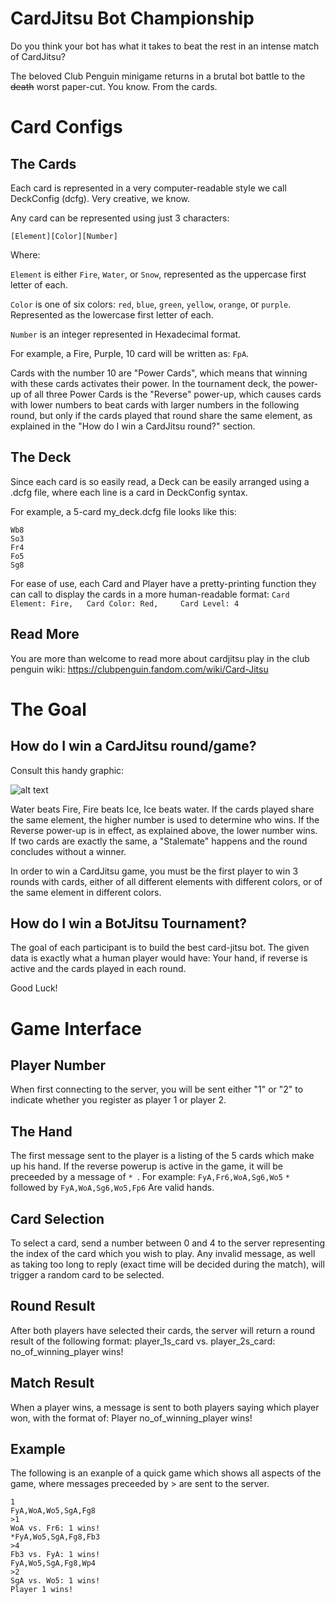 # CardJitsu Bot Championship
Do you think your bot has what it takes to beat the rest in an intense match of CardJitsu?

The beloved Club Penguin minigame returns in a brutal bot battle to the ~~death~~ worst paper-cut.
You know.
From the cards.

# Card Configs
## The Cards
Each card is represented in a very computer-readable style we call DeckConfig (dcfg). Very creative, we know.

Any card can be represented using just 3 characters:
```
[Element][Color][Number]
```
Where:

`Element` is either `Fire`, `Water`, or `Snow`, represented as the uppercase first letter of each.

`Color` is one of six colors: `red`, `blue`, `green`, `yellow`, `orange`, or `purple`. Represented as the lowercase first letter of each.

`Number` is an integer represented in Hexadecimal format.

For example, a Fire, Purple, 10 card will be written as: `FpA`.

Cards with the number 10 are "Power Cards", which means that winning with these cards activates their power.
In the tournament deck, the power-up of all three Power Cards is the "Reverse" power-up, which causes cards with lower numbers to beat cards with larger numbers in the following round, but only if the cards played that round share the same element, as explained in the "How do I win a CardJitsu round?" section.

## The Deck
Since each card is so easily read, a Deck can be easily arranged using a .dcfg file, where each line is a card in DeckConfig syntax.

For example, a 5-card my_deck.dcfg file looks like this:
```
Wb8
So3
Fr4
Fo5
Sg8
```

For ease of use, each Card and Player have a pretty-printing function they can call to display the cards in a more human-readable format: ```Card Element: Fire,   Card Color: Red,     Card Level: 4```

## Read More
You are more than welcome to read more about cardjitsu play in the club penguin wiki:
https://clubpenguin.fandom.com/wiki/Card-Jitsu

# The Goal

## How do I win a CardJitsu round/game?

Consult this handy graphic:

![alt text](https://i.imgur.com/bMHJlW3.png)

Water beats Fire, Fire beats Ice, Ice beats water. If the cards played share the same element, the higher number is used to determine who wins. If the Reverse power-up is in effect, as explained above, the lower number wins. If two cards are exactly the same, a "Stalemate" happens and the round concludes without a winner.

In order to win a CardJitsu game, you must be the first player to win 3 rounds with cards, either of all different elements with different colors, or of the same element in different colors.

## How do I win a BotJitsu Tournament?

The goal of each participant is to build the best card-jitsu bot. The given data is exactly what a human player would have: Your hand, if reverse is active and the cards played in each round.

Good Luck!

# Game Interface

## Player Number
When first connecting to the server, you will be sent either "1" or "2" to indicate whether you register as player 1 or player 2.

## The Hand
The first message sent to the player is a listing of the 5 cards which make up his hand. If the reverse powerup is active in the game, it will be preceeded by a message of ```* ```.
For example:
```FyA,Fr6,WoA,Sg6,Wo5```
```* ``` followed by ```FyA,WoA,Sg6,Wo5,Fp6```
Are valid hands.

## Card Selection
To select a card, send a number between 0 and 4 to the server representing the index of the card which you wish to play.
Any invalid message, as well as taking too long to reply (exact time will be decided during the match),  will trigger a random card to be selected.

## Round Result
After both players have selected their cards, the server will return a round result of the following format:
player_1s_card vs. player_2s_card: no_of_winning_player wins!

## Match Result
When a player wins, a message is sent to both players saying which player won, with the format of:
Player no_of_winning_player wins!

## Example
The following is an exanple of a quick game which shows all aspects of the game, where messages preceeded by > are sent to the server.
```
1
FyA,WoA,Wo5,SgA,Fg8
>1
WoA vs. Fr6: 1 wins!
*FyA,Wo5,SgA,Fg8,Fb3
>4
Fb3 vs. FyA: 1 wins!
FyA,Wo5,SgA,Fg8,Wp4
>2
SgA vs. Wo5: 1 wins!
Player 1 wins!
```

